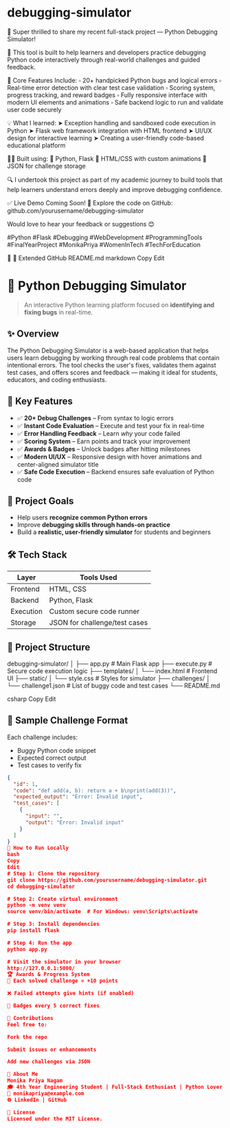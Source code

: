 # debugging-simulator
🎉 Super thrilled to share my recent full-stack project — Python Debugging Simulator!

🧩 This tool is built to help learners and developers practice debugging Python code interactively through real-world challenges and guided feedback.

🔧 Core Features Include:
▫️ 20+ handpicked Python bugs and logical errors
▫️ Real-time error detection with clear test case validation
▫️ Scoring system, progress tracking, and reward badges
▫️ Fully responsive interface with modern UI elements and animations
▫️ Safe backend logic to run and validate user code securely

💡 What I learned:
➤ Exception handling and sandboxed code execution in Python
➤ Flask web framework integration with HTML frontend
➤ UI/UX design for interactive learning
➤ Creating a user-friendly code-based educational platform

👩‍💻 Built using:
🔹 Python, Flask
🔹 HTML/CSS with custom animations
🔹 JSON for challenge storage

🔍 I undertook this project as part of my academic journey to build tools that help learners understand errors deeply and improve debugging confidence.

✅ Live Demo Coming Soon!
🔗 Explore the code on GitHub: github.com/yourusername/debugging-simulator

Would love to hear your feedback or suggestions 😊

#Python #Flask #Debugging #WebDevelopment #ProgrammingTools #FinalYearProject #MonikaPriya #WomenInTech #TechForEducation

📘 📂 Extended GitHub README.md
markdown
Copy
Edit
# 🐞 Python Debugging Simulator

> An interactive Python learning platform focused on **identifying and fixing bugs** in real-time.

## ✨ Overview

The Python Debugging Simulator is a web-based application that helps users learn debugging by working through real code problems that contain intentional errors. The tool checks the user's fixes, validates them against test cases, and offers scores and feedback — making it ideal for students, educators, and coding enthusiasts.

## 🎯 Key Features

- ✅ **20+ Debug Challenges** – From syntax to logic errors
- ✅ **Instant Code Evaluation** – Execute and test your fix in real-time
- ✅ **Error Handling Feedback** – Learn *why* your code failed
- ✅ **Scoring System** – Earn points and track your improvement
- ✅ **Awards & Badges** – Unlock badges after hitting milestones
- ✅ **Modern UI/UX** – Responsive design with hover animations and center-aligned simulator title
- ✅ **Safe Code Execution** – Backend ensures safe evaluation of Python code

## 📌 Project Goals

- Help users **recognize common Python errors**
- Improve **debugging skills through hands-on practice**
- Build a **realistic, user-friendly simulator** for students and beginners

## 🛠️ Tech Stack

| Layer       | Tools Used                     |
|-------------|--------------------------------|
| Frontend    | HTML, CSS                      |
| Backend     | Python, Flask                  |
| Execution   | Custom secure code runner      |
| Storage     | JSON for challenge/test cases  |

## 📁 Project Structure

debugging-simulator/
│
├── app.py # Main Flask app
├── execute.py # Secure code execution logic
├── templates/
│ └── index.html # Frontend UI
├── static/
│ └── style.css # Styles for simulator
├── challenges/
│ └── challenge1.json # List of buggy code and test cases
└── README.md

csharp
Copy
Edit

## 🧪 Sample Challenge Format

Each challenge includes:
- Buggy Python code snippet
- Expected correct output
- Test cases to verify fix

```json
{
  "id": 1,
  "code": "def add(a, b): return a + b\nprint(add(3))",
  "expected_output": "Error: Invalid input",
  "test_cases": [
    {
      "input": "",
      "output": "Error: Invalid input"
    }
  ]
}
🚀 How to Run Locally
bash
Copy
Edit
# Step 1: Clone the repository
git clone https://github.com/yourusername/debugging-simulator.git
cd debugging-simulator

# Step 2: Create virtual environment
python -m venv venv
source venv/bin/activate  # For Windows: venv\Scripts\activate

# Step 3: Install dependencies
pip install flask

# Step 4: Run the app
python app.py

# Visit the simulator in your browser
http://127.0.0.1:5000/
🏆 Awards & Progress System
🧠 Each solved challenge = +10 points

❌ Failed attempts give hints (if enabled)

🏅 Badges every 5 correct fixes

🤝 Contributions
Feel free to:

Fork the repo

Submit issues or enhancements

Add new challenges via JSON

🙋 About Me
Monika Priya Nagam
🎓 4th Year Engineering Student | Full-Stack Enthusiast | Python Lover
📧 monikapriya@example.com
🌐 LinkedIn | GitHub

📄 License
Licensed under the MIT License.
